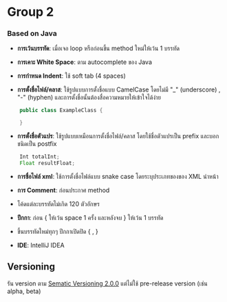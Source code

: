 # Group 2
### Based on Java
- **การเว้นบรรทัด**: เมื่อเจอ loop หรือก่อนขึ้น method ใหม่ให้เว้น 1 บรรทัด
- **การเคาะ White Space**: ตาม autocomplete ของ Java
- **การกำหนด Indent**: ใช้ soft tab (4 spaces)

- **การตั้งชื่อไฟล์/คลาส**: ใช้รูปแบบการตั้งชื่อแบบ CamelCase โดยไม่มี "\_" (underscore) , "-" (hyphen) และการตั้งชื่อนั้นต้องสื่อความหมายให้เข้าใจได้ง่าย
```java
    public class ExampleClass {

    }
```

- **การตั้งชื่อตัวแปร**: ใช้รูปแบบเหมือนการตั้งชื่อไฟล์/คลาส โดยใช้ชื่อตัวแปรเป็น prefix และบอกชนิดเป็น postfix
```java
    Int totalInt;
    Float resultFloat;
```

- **การชื่อไฟล์ xml**: ใช้การตั้งชื่อไฟล์แบบ snake case โดยระบุประเภทของของ XML นำหน้า
- **การ Comment**: ก่อนประกาศ method
- โค้ดแต่ละบรรทัดไม่เกิด 120 ตัวอักษร
- **ปีกกา**:  ก่อน { ให้เว้น space 1 ครั้ง และหลังจบ } ให้เว้น 1 บรรทัด
- ขึ้นบรรทัดใหม่ทุกๆ ปีกกาเปิดปิด { , }

- **IDE**: IntelliJ IDEA


## Versioning

รัน version ตาม [Sematic Versioning 2.0.0](https://semver.org/spec/v2.0.0.html) แต่ไม่ใช้ pre-release version (เช่น alpha, beta)


